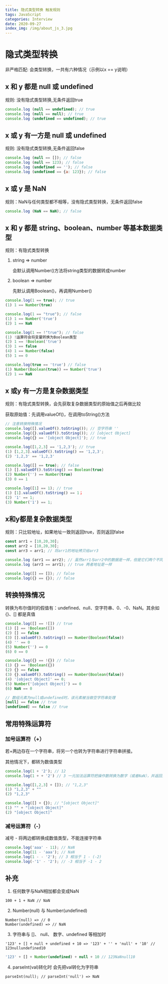 ```yaml
---
title: 隐式类型转换 触发规则
tags: JavaScript
categories: Interview
date: 2020-09-27
index_img: /img/about_js_3.jpg
---
```


# 隐式类型转换
非严格匹配: 会类型转换，一共有六种情况（示例以x == y说明）

## x 和 y 都是 null 或 undefined
规则: 没有隐式类型转换,无条件返回true
```js
console.log (null == undefined); // true
console.log (null == null); // true
console.log (undefined == undefined); // true
```

## x 或 y 有一方是 null 或 undefined
规则: 没有隐式类型转换,无条件返回false
```js
console.log (null == []); // false
console.log (null == 123); // false
console.log (undefined == ''); // false
console.log (undefined == {a: 123}); // false
```

## x 或 y 是 NaN 
规则：NaN与任何类型都不相等，没有隐式类型转换，无条件返回false
```js
console.log (NaN == NaN); // false
```

## x 和 y 都是 string、boolean、number 等基本数据类型
规则：有隐式类型转换

1. string => number

    会默认调用Number()方法将string类型的数据转成number

2. boolean => number

    先默认调用Boolean()，再调用Number()
    
```js
console.log(1 == true); // true 
(1) 1 == Number(true)

console.log(1 == "true"); // false
(1) 1 == Number('true')
(2) 1 == NaN

console.log(1 == !"true"); // false
(1) !运算符会将变量转换为Boolean类型
(2) 1 == !Boolean('true')
(3) 1 == false
(4) 1 == Number(false)
(5) 1 == 0 

console.log(true == 'true') // false
(1) Number(Boolean(true)) == Number('true')
(2) 1 == NaN
```

## x 或y 有一方是复杂数据类型
规则：有隐式类型转换，会先获取复杂数据类型的原始值之后再做比较

获取原始值：先调用valueOf()，在调用toString()方法
```js
// 注意转换特殊情况
console.log([].valueOf().toString()); // 空字符串 ''
console.log({}.valueOf().toString()); // [object Object]
console.log({} == '[object Object]'); // true

console.log([1,2,3] == '1,2,3'); // true
(1) [1,2,3].valueOf().toString() == '1,2,3';
(2) '1,2,3' == '1,2,3'

console.log([] == true); // false
(1) [].valueOf().toString() == Boolean(true)
(2) Number('') == Number(true)
(3) 0 == 1

console.log([1] == 1); // true
(1) [1].valueOf().toString() == 1；
(2) '1' == 1;
(3) Number('1') == 1;
```

## x和y都是复杂数据类型
规则：只比较地址，如果地址一致则返回true，否则返回false
```js
const arr1 = [10,20,30];
const arr2 = [10,20,30];
const arr3 = arr1; // 将arr1的地址拷贝给arr3

console.log (arr1 == arr2); // 虽然arr1与arr2中的数据是一样，但是它们两个不同的地址
console.log (arr3 == arr1); // true 两者地址是一样

console.log([] == []); // false
console.log({} == {}); // false
```

## 转换特殊情况
转换为布尔值时的假值有：undefined、null、空字符串、0、-0、NaN。其余如 {}、[] 都是真值
```js
console.log([] == ![]) // true
(1) [] == !Boolean([])
(2) [] == false
(3) [].valueOf().toString() == Number(Boolean(false))
(4) '' == 0
(5) Number('') == 0
(6) 0 == 0

console.log({} == !{}) // false
(1) {} == !Boolean({})
(2) {} == false
(3) {}.valueOf().toString() == Number(Boolean(false))
(4) '[object Object]' == 0;
(5) Number('[object Object]') == 0
(6) NaN == 0

// 数组元素为null或undefined时，该元素被当做空字符串处理
[null] == false // true
[undefined] == false // true
```
## 常用特殊运算符

### 加号运算符（+）
若+两边存在一个字符串，将另一个也转为字符串进行字符串拼接。

其他情况下，都转为数值类型
```js
console.log(1 + '2'); // 12
console.log(1 + + '2') // 3 一元加法运算符把操作数转换为数字（或者NaN），并返回这个转换后的数字  +'2'转换为数值2

console.log([1,2,3] + []); // "1,2,3"
(1) "1,2,3" + "" 
(2) "1,2,3"

console.log([] + {}); // "[object Object]"
(1) "" + "[object Object]"
(2) "[object Object]"
```

### 减号运算符（-）
减号 - 将两边都转换成数值类型，不能连接字符串
```js
console.log('aaa' - 11); // NaN
console.log(11 - 'aaa'); // NaN
console.log(1 - - '2'); // 3 相当于 1 - (-2)
console.log(-'1' - '2'); // -3 相当于 -1 - 2
```

## 补充
1. 任何数字与NaN相加都会变成NaN
```
100 + 1 + NaN // NaN
```

2. Number(null) 与 Number(undefined)
```
Number(null) => // 0
Number(undefined) => // NaN
```

3. 字符串与 []、 null、 数字、undefined 等相加时
```
'123' + [] + null + undefined + 10 => '123' + '' + 'null' + '10' // 123nullundefined10
```
```js
'123' + [] + Number(undefined) + null + 10 // 123NaNnull10
```


4. parseInt(val)转化时 会先把val转化为字符串
```
parseInt(null); // parseInt('null') => NaN
```


